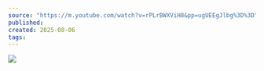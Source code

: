 ```yaml
---
source: "https://m.youtube.com/watch?v=rPLrBWXViH8&pp=ugUEEgJlbg%3D%3D"
published:
created: 2025-08-06
tags:
---
```

![](https://www.youtube.com/watch?v=rPLrBWXViH8)